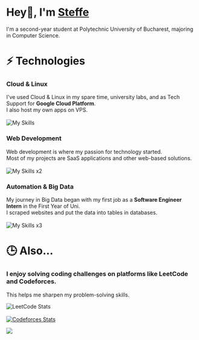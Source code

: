 <div align="start">

# Hey👋, I'm [Steffe](https://steffe.me)                                                                    

I'm a second-year student at Polytechnic University of Bucharest, majoring in Computer Science.

# ⚡ Technologies
  
### Cloud & Linux
I've used Cloud & Linux in my spare time, university labs, and as Tech Support for **Google Cloud Platform**. <br />I also host my own apps on VPS.
<br /><br />
![My Skills](https://skillicons.dev/icons?i=gcp,bash,linux,git)

### Web Development
Web development is where my passion for technology started. <br />
Most of my projects are SaaS applications and other web-based solutions.
<br /><br />
![My Skills x2](https://skillicons.dev/icons?i=react,js,ts,html,css,tailwind)

### Automation & Big Data
My journey in Big Data began with my first job as a **Software Engineer Intern** in the First Year of Uni. <br />
I scraped websites and put the data into tables in databases.
<br /><br />
![My Skills x3](https://skillicons.dev/icons?i=py,scala,selenium)

# 🕒 Also...

### I enjoy solving coding challenges on platforms like LeetCode and Codeforces. <br />
This helps me sharpen my problem-solving skills.
<br />

![LeetCode Stats](https://leetcard.jacoblin.cool/steffeno1?theme=dark&font=Baloo%202)
<br />
<br />
[![Codeforces Stats](https://codeforces-readme-stats.vercel.app/api/card?username=steffe&theme=dark)](https://codeforces.com/profile/steffe)

[![](https://visitcount.itsvg.in/api?id=steffegit&label=Profile%20Views&color=12&icon=5&pretty=true)](https://visitcount.itsvg.in)

</div>
